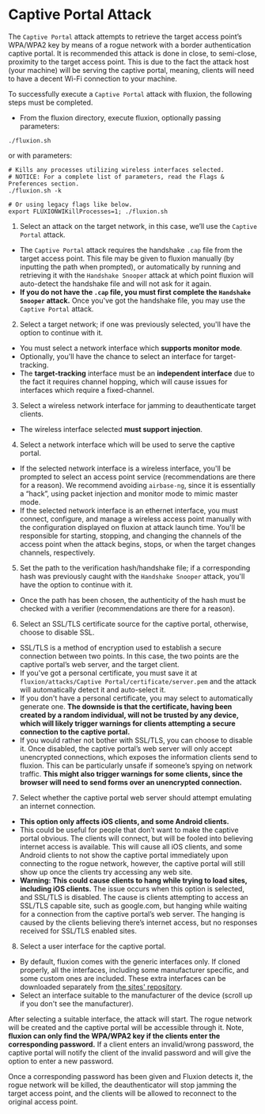 # Captive Portal Attack

The `Captive Portal` attack attempts to retrieve the target access point’s WPA/WPA2 key by means of a rogue network with a border authentication captive portal. It is recommended this attack is done in close, to semi-close, proximity to the target access point. This is due to the fact the attack host (your machine) will be serving the captive portal, meaning, clients will need to have a decent Wi-Fi connection to your machine.

To successfully execute a `Captive Portal` attack with fluxion, the following steps must be completed.

* From the fluxion directory, execute fluxion, optionally passing parameters:

```
./fluxion.sh
```

or with parameters:

```
# Kills any processes utilizing wireless interfaces selected.
# NOTICE: For a complete list of parameters, read the Flags & Preferences section.
./fluxion.sh -k

# Or using legacy flags like below.
export FLUXIONWIKillProcesses=1; ./fluxion.sh
```

1. Select an attack on the target network, in this case, we’ll use the `Captive Portal` attack.

* The `Captive Portal` attack requires the handshake `.cap` file from the target access point. This file may be given to fluxion manually (by inputting the path when prompted), or automatically by running and retrieving it with the `Handshake Snooper` attack at which point fluxion will auto-detect the handshake file and will not ask for it again.
* **If you do not have the `.cap` file, you must first complete the `Handshake Snooper` attack.** Once you've got the handshake file, you may use the `Captive Portal` attack.

2. Select a target network; if one was previously selected, you'll have the option to continue with it.

* You must select a network interface which **supports monitor mode**.
* Optionally, you'll have the chance to select an interface for target-tracking.
* The **target-tracking** interface must be an **independent interface** due to the fact it requires channel hopping, which will cause issues for interfaces which require a fixed-channel.

3. Select a wireless network interface for jamming to deauthenticate target clients.

* The wireless interface selected **must support injection**.

4. Select a network interface which will be used to serve the captive portal.

* If the selected network interface is a wireless interface, you'll be prompted to select an access point service (recommendations are there for a reason). We recommend avoiding `airbase-ng`, since it is essentially a “hack”, using packet injection and monitor mode to mimic master mode.
* If the selected network interface is an ethernet interface, you must connect, configure, and manage a wireless access point manually with the configuration displayed on fluxion at attack launch time. You'll be responsible for starting, stopping, and changing the channels of the access point when the attack begins, stops, or when the target changes channels, respectively.

5. Set the path to the verification hash/handshake file; if a corresponding hash was previously caught with the `Handshake Snooper` attack, you'll have the option to continue with it.

* Once the path has been chosen, the authenticity of the hash must be checked with a verifier (recommendations are there for a reason).

6. Select an SSL/TLS certificate source for the captive portal, otherwise, choose to disable SSL.

* SSL/TLS is a method of encryption used to establish a secure connection between two points. In this case, the two points are the captive portal’s web server, and the target client.
* If you've got a personal certificate, you must save it at `fluxion/attacks/Captive Portal/certificate/server.pem` and the attack will automatically detect it and auto-select it.
* If you don't have a personal certificate, you may select to automatically generate one. **The downside is that the certificate, having been created by a random individual, will not be trusted by any device, which will likely trigger warnings for clients attempting a secure connection to the captive portal.**
* If you would rather not bother with SSL/TLS, you can choose to disable it. Once disabled, the captive portal’s web server will only accept unencrypted connections, which exposes the information clients send to fluxion. This can be particularly unsafe if someone’s spying on network traffic. **This might also trigger warnings for some clients, since the browser will need to send forms over an unencrypted connection.**

7. Select whether the captive portal web server should attempt emulating an internet connection.

* **This option only affects iOS clients, and some Android clients.**
* This could be useful for people that don’t want to make the captive portal obvious. The clients will connect, but will be fooled into believing internet access is available. This will cause all iOS clients, and some Android clients to not show the captive portal immediately upon connecting to the rogue network, however, the captive portal will still show up once the clients try accessing any web site.
* **Warning: This could cause clients to hang while trying to load sites, including iOS clients.** The issue occurs when this option is selected, and SSL/TLS is disabled. The cause is clients attempting to access an SSL/TLS capable site, such as google.com, but hanging while waiting for a connection from the captive portal’s web server. The hanging is caused by the clients believing there’s internet access, but no responses received for SSL/TLS enabled sites.

8. Select a user interface for the captive portal.

* By default, fluxion comes with the generic interfaces only. If cloned properly, all the interfaces, including some manufacturer specific, and some custom ones are included. These extra interfaces can be downloaded separately from [the sites' repository](https://github.com/FluxionNetwork/sites).
* Select an interface suitable to the manufacturer of the device (scroll up if you don't see the manufacturer).

After selecting a suitable interface, the attack will start. The rogue network will be created and the captive portal will be accessible through it. Note, **fluxion can only find the WPA/WPA2 key if the clients enter the corresponding password.** If a client enters an invalid/wrong password, the captive portal will notify the client of the invalid password and will give the option to enter a new password.

Once a corresponding password has been given and Fluxion detects it, the rogue network will be killed, the deauthenticator will stop jamming the target access point, and the clients will be allowed to reconnect to the original access point.

